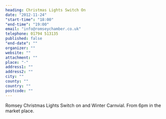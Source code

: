 ```yaml
---
heading: Christmas Lights Switch On
date: "2012-11-24"
"start-time": "18:00"
"end-time": "19:00"
email: "info@romseychamber.co.uk"
telephone: 01794 513135
published: false
"end-date": ""
organizer: ""
website: ""
attachment: ""
place: "-"
address1: ""
address2: ""
city: ""
county: ""
country: ""
postcode: ""
---
```


Romsey Christmas Lights Switch on and Winter Carnvial. From 6pm in the market place.
